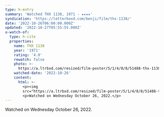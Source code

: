 ```yaml
---
type: h-entry
summary: 'Watched THX 1138, 1971 - ★★★★'
syndication: 'https://letterboxd.com/benji/film/thx-1138/'
date: '2022-10-26T06:00:00.000Z'
updated: '2022-10-27T05:55:55.000Z'
u-watch-of:
  type: h-cite
  properties:
    name: THX 1138
    year: '1971'
    rating: '4.0'
    rewatch: false
    photo: >-
      https://a.ltrbxd.com/resized/film-poster/5/1/4/8/8/51488-thx-1138-0-600-0-900-crop.jpg?v=965f4b2f99
    watched-date: '2022-10-26'
    content:
      html: >-
        <p><img
        src="https://a.ltrbxd.com/resized/film-poster/5/1/4/8/8/51488-thx-1138-0-600-0-900-crop.jpg?v=965f4b2f99"/></p>
        <p>Watched on Wednesday October 26, 2022.</p>
---
```

Watched on Wednesday October 26, 2022.
